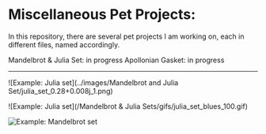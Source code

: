 # Miscellaneous Pet Projects:



In this repository, there are several pet projects I am working on, each in different files, named accordingly.

Mandelbrot & Julia Set: in progress
Apollonian Gasket: in progress

---

![Example: Julia set](../images/Mandelbrot and Julia Set/julia_set_0.28+0.008j_1.png)

![Example: Julia set](/Mandelbrot & Julia Sets/gifs/julia_set_blues_100.gif)

![Example: Mandelbrot set](mandelbrot_set_rdbu_100.gif)

